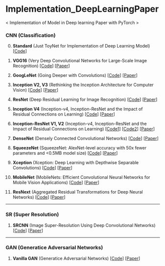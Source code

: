 # Implementation_DeepLearningPaper
< Implementation of Model in Deep learning Paper with PyTorch >


### CNN (Classification)

0. **Standard** (Just ToyNet for Implementation of Deep Learning Model) 
[[Code](https://github.com/jhcha08/Implementation_DeepLearningPaper/blob/master/CNN.%20Standard.ipynb)]



1. **VGG16** (Very Deep Convolutional Networks for Large-Scale Image Recognition) 
[[Code](https://github.com/jhcha08/Implementation_DeepLearningPaper/blob/master/CNN.%20VGG16.ipynb)] [[Paper](https://arxiv.org/pdf/1409.1556.pdf)]



2. **GoogLeNet** (Going Deeper with Convolutions)
[[Code](https://github.com/jhcha08/Implementation_DeepLearningPaper/blob/master/CNN.%20GoogleNet.ipynb)] [[Paper](https://arxiv.org/pdf/1409.4842.pdf)]



3. **Inception V2, V3** (Rethinking the Inception Architecture for Computer Vision)
[[Code](https://github.com/jhcha08/Implementation_DeepLearningPaper/blob/master/CNN.%20Inception%20v2%2C%20v3.ipynb)] [[Paper](https://arxiv.org/pdf/1512.00567.pdf)]



4. **ResNet** (Deep Residual Learning for Image Recognition)
[[Code](https://github.com/jhcha08/Implementation_DeepLearningPaper/blob/master/CNN.%20ResNet.ipynb)] [[Paper](https://arxiv.org/pdf/1512.03385.pdf)]



5. **Inception V4** (Inception-v4, Inception-ResNet and the Impact of Residual Connections on Learning)
[[Code](https://github.com/jhcha08/Implementation_DeepLearningPaper/blob/master/CNN.%20Inception%20v4.ipynb)] [[Paper](https://arxiv.org/pdf/1602.07261.pdf)]



6. **Inception-ResNet V1, V2** (Inception-v4, Inception-ResNet and the Impact of Residual Connections on Learning)
[[Code1](https://github.com/jhcha08/Implementation_DeepLearningPaper/blob/master/CNN.%20Inception-ResNet-v1.ipynb)] [[Code2](https://github.com/jhcha08/Implementation_DeepLearningPaper/blob/master/CNN.%20Inception-ResNet-v2.ipynb)] [[Paper](https://arxiv.org/pdf/1602.07261.pdf)]



7. **DenseNet** (Densely Connected Convolutional Networks)
[[Code](https://github.com/jhcha08/Implementation_DeepLearningPaper/blob/master/CNN.%20DenseNet.ipynb)] [[Paper](https://arxiv.org/pdf/1608.06993.pdf)]



8. **SqueezeNet** (SqueezeNet: AlexNet-level accuracy with 50x fewer parameters and <0.5MB model size)
[[Code](https://github.com/jhcha08/Implementation_DeepLearningPaper/blob/master/CNN.%20SqueezeNet.ipynb)] [[Paper](https://arxiv.org/pdf/1602.07360.pdf)]

 

9. **Xception** (Xception: Deep Learning with Depthwise Separable Convolutions)
[[Code](https://github.com/jhcha08/Implementation_DeepLearningPaper/blob/master/CNN.%20Xception.ipynb)] [[Paper](https://arxiv.org/pdf/1610.02357.pdf)]



10. **MobileNet** (MobileNets: Efficient Convolutional Neural Networks for Mobile Vision Applications)
[[Code](https://github.com/jhcha08/Implementation_DeepLearningPaper/blob/master/CNN.%20MobileNet.ipynb)] [[Paper](https://arxiv.org/pdf/1704.04861.pdf)]



11. **ResNext** (Aggregated Residual Transformations for Deep Neural Networks)
[[Code](https://github.com/jhcha08/Implementation_DeepLearningPaper/blob/master/CNN.%20ResNeXt.ipynb)] [[Paper](https://arxiv.org/pdf/1611.05431.pdf)]

---

### SR (Super Resolution)

1. **SRCNN** (Image Super-Resolution Using Deep Convolutional Networks)
[[Code](https://github.com/jhcha08/Implementation_DeepLearningPaper/tree/master/srcnn)] [[Paper](https://arxiv.org/pdf/1501.00092.pdf)]

---

### GAN (Generatice Adversarial Networks)

1. **Vanilla GAN** (Generatice Adversarial Networks)
[[Code](https://github.com/jhcha08/Implementation_DeepLearningPaper/blob/master/GAN.%20Vanilla%20GAN.ipynb)] [[Paper](https://arxiv.org/pdf/1406.2661.pdf)]
